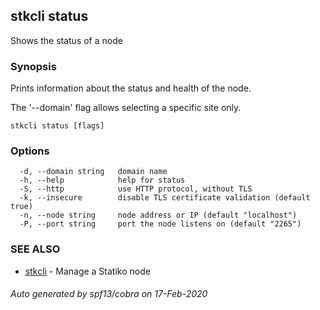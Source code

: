 ## stkcli status

Shows the status of a node

### Synopsis

Prints information about the status and health of the node.

The '--domain' flag allows selecting a specific site only.


```
stkcli status [flags]
```

### Options

```
  -d, --domain string   domain name
  -h, --help            help for status
  -S, --http            use HTTP protocol, without TLS
  -k, --insecure        disable TLS certificate validation (default true)
  -n, --node string     node address or IP (default "localhost")
  -P, --port string     port the node listens on (default "2265")
```

### SEE ALSO

* [stkcli](stkcli.md)	 - Manage a Statiko node

###### Auto generated by spf13/cobra on 17-Feb-2020

